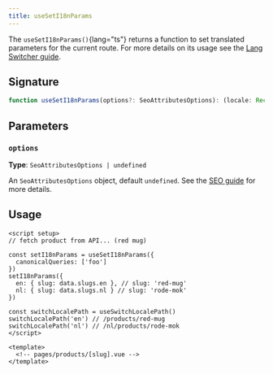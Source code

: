 ```yaml
---
title: useSetI18nParams
---
```


The `useSetI18nParams()`{lang="ts"} returns a function to set translated parameters for the current route. 
For more details on its usage see the [Lang Switcher guide](/docs/guide/lang-switcher#dynamic-route-parameters).

## Signature

```ts
function useSetI18nParams(options?: SeoAttributesOptions): (locale: Record<Locale, unknown>) => void
```

## Parameters

### `options`

**Type**: `SeoAttributesOptions | undefined`

An `SeoAttributesOptions` object, default `undefined`. See the [SEO guide](/docs/guide/seo#feature-details) for more details.

## Usage

```vue
<script setup>
// fetch product from API... (red mug)

const setI18nParams = useSetI18nParams({
  canonicalQueries: ['foo']
})
setI18nParams({
  en: { slug: data.slugs.en }, // slug: 'red-mug'
  nl: { slug: data.slugs.nl } // slug: 'rode-mok'
})

const switchLocalePath = useSwitchLocalePath()
switchLocalePath('en') // /products/red-mug
switchLocalePath('nl') // /nl/products/rode-mok
</script>

<template>
  <!-- pages/products/[slug].vue -->
</template>
```

